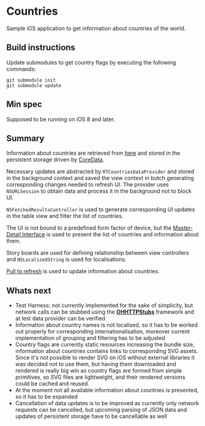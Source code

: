 # Countries
Sample iOS application to get information about countries of the world.

## Build instructions

Update submodules to get country flags by executing the following commands:

```
git submodule init
git submodule update
```

## Min spec

Supposed to be running on iOS 8 and later.

## Summary

Information about countries are retrieved from [here](https://restcountries.eu/rest/v2/all) and stored in the persistent storage driven by [CoreData](https://developer.apple.com/reference/coredata).

Necessary updates are abstracted by `RTCountriesDataProvider` and stored in the background context and saved the view context in butch generating corresponding changes needed to refresh UI. The provider uses `NSURLSession` to obtain data and process it in the background not to block UI.

`NSFetchedResultsController` is used to generate corresponding UI updates in the table view and filter the list of countries.

The UI is not bound to a predefined form factor of device, but the [Master-Detail Interface](https://developer.apple.com/library/content/documentation/Cocoa/Conceptual/CocoaBindings/Tasks/masterdetail.html) is used to present the list of countries and information about them.

Story boards are used for defining relationship between view controllers and `NSLocalizedString` is used for localisations.

[Pull to refresh](https://en.wikipedia.org/wiki/Pull-to-refresh) is used to update information about countries.

## Whats next

- Test Harness: not currently implemented for the sake of simplicity, but network calls can be stubbed using the [**OHHTTPStubs**](https://github.com/AliSoftware/OHHTTPStubs) framework and at lest data provider can be verified
- Information about country names is not localised, so it has to be worked out properly for corresponding internationalisation, moreover current implementation of grouping and filtering has to be adjusted
- Country flags are currently static resources increasing the bundle size, information about countries contains links to corresponding SVG assets. Since it's not possible to render SVG on iOS without external libraries it was decided not to use them, but having them downloaded and rendered is really big win as country flags are formed from simple primitives, so SVG files are lightweight, and their rendered versions could be cached and reused.
- At the moment not all available information about countries is presented, so it has to be expanded
- Cancellation of data updates is to be improved as currently only network requests can be cancelled, but upcoming parsing of JSON data and updates of persistent storage have to be cancellable as well

